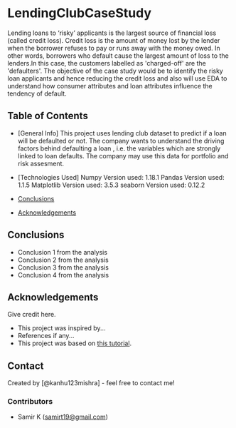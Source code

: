 # LendingClubCaseStudy
Lending loans to ‘risky’ applicants is the largest source of financial loss (called credit loss). Credit loss is the amount of money lost by the lender when the borrower refuses to pay or runs away with the money owed. In other words, borrowers who default cause the largest amount of loss to the lenders.In this case, the customers labelled as 'charged-off' are the 'defaulters'.
The objective of the case study would be to identify the risky loan applicants and hence reducing the credit loss and also will use EDA to understand how consumer attributes and loan attributes influence the tendency of default.


## Table of Contents
* [General Info]
This project uses lending club dataset to predict if a loan will be defaulted or not.
The company wants to understand the driving factors behind defaulting a loan , i.e. the variables which are strongly linked to loan defaults. The company may use this data for portfolio and risk assesment.

* [Technologies Used]
Numpy Version used:  1.18.1
Pandas Version used:  1.1.5
Matplotlib Version used:  3.5.3
seaborn Version used:  0.12.2

* [Conclusions](#conclusions)

* [Acknowledgements](#acknowledgements)

## Conclusions
- Conclusion 1 from the analysis
- Conclusion 2 from the analysis
- Conclusion 3 from the analysis
- Conclusion 4 from the analysis


## Acknowledgements
Give credit here.
- This project was inspired by...
- References if any...
- This project was based on [this tutorial](https://www.example.com).


## Contact
Created by [@kanhu123mishra] - feel free to contact me!

### Contributors
- Samir K (samirt19@gmail.com)


<!-- Optional -->
<!-- ## License -->
<!-- This project is open source and available under the [... License](). -->

<!-- You don't have to include all sections - just the one's relevant to your project -->
